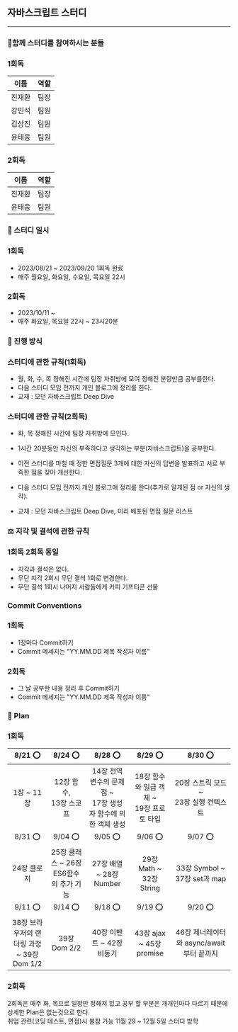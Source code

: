 ## 자바스크립트 스터디

---

### 🐾함께 스터디를 참여하시는 분들

### 1회독

| 이름   | 역할 |
| ------ | ---- |
| 진재환 | 팀장 |
| 강민석 | 팀원 |
| 김상진 | 팀원 |
| 윤태웅 | 팀원 |

### 2회독

| 이름   | 역할 |
| ------ | ---- |
| 진재환 | 팀장 |
| 윤태웅 | 팀원 |

### 📆 스터디 일시

### 1회독

- 2023/08/21 ~ 2023/09/20 1회독 완료
- 매주 월요일, 화요일, 수요일, 목요일 22시

### 2회독

- 2023/10/11 ~
- 매주 화요일, 목요일 22시 ~ 23시20분

### 🚀 진행 방식

### 스터디에 관한 규칙(1회독)

- 월, 화, 수, 목 정해진 시간에 팀장 자취방에 모여 정해진 분량만큼 공부를한다.
- 다음 스터디 모임 전까지 개인 블로그에 정리를 한다.
- 교재 : 모던 자바스크립트 Deep Dive

### 스터디에 관한 규칙(2회독)

- 화, 목 정해진 시간에 팀장 자취방에 모인다.
- 1시간 20분동안 자신의 부족하다고 생각하는 부분(자바스크립트)을 공부한다.
- 이전 스터디를 마칠 때 정한 면접질문 3개에 대한 자신의 답변을 발표하고 서로 부족한 점을 찾아 개선한다.
- 다음 스터디 모임 전까지 개인 블로그에 정리를 한다(추가로 알게된 점 or 자신의 생각).

- 교재 : 모던 자바스크립트 Deep Dive, 미리 배포된 면접 질문 리스트

### ⚖️ 지각 및 결석에 관한 규칙

### 1회독 2회독 동일

- 지각과 결석은 없다.
- 무단 지각 2회시 무단 결석 1회로 변경한다.
- 무단 결석 1회시 나머지 사람들에게 커피 기프티콘 선물

### Commit Conventions

### 1회독

- 1장마다 Commit하기
- Commit 메세지는 "YY.MM.DD 제목 작성자 이름"

### 2회독

- 그 날 공부한 내용 정리 후 Commit하기
- Commit 메세지는 "YY.MM.DD 제목 작성자 이름"

### 🏁 Plan

### 1회독

|                  8/21 ⭕️                  |                8/24 ⭕️                |                             8/28 ⭕️                             |                    8/29 ⭕️                    |                 8/30 ⭕️                  |
| :----------------------------------------: | :------------------------------------: | :--------------------------------------------------------------: | :--------------------------------------------: | :---------------------------------------: |
|                 1장 ~ 11장                 |      12장 함수, <br/> 13장 스코프      | 14장 전역변수의 문제점 ~ <br/> 17장 생성자 함수에 의한 객체 생성 | 18장 함수와 일급 객체 ~ <br/> 19장 프로토 타입 | 20장 스트릭 모드 ~<br> 23장 실행 컨텍스트 |
|                  8/31 ⭕️                  |                9/04 ⭕️                |                             9/05 ⭕️                             |                    9/06 ⭕️                    |                 9/07 ⭕️                  |
|                24장 클로저                 | 25장 클래스 ~ 26장 ES6함수의 추가 기능 |                     27장 배열 ~ 28장 Number                      |            29장 Math ~ 32장 String             |       33장 Symbol ~ 37장 set과 map        |
|                  9/11 ⭕️                  |                9/14 ⭕️                |                             9/18 ⭕️                             |                    9/19 ⭕️                    |                 9/20 ⭕️                  |
| 38장 브라우저의 랜더링 과정 ~ 39장 Dom 1/2 |              39장 Dom 2/2              |                    40장 이벤트 ~ 42장 비동기                     |            43장 ajax ~ 45장 promise            | 46장 제너레이터와 async/await 부터 끝까지 |

### 2회독

2회독은 매주 화, 목으로 일정만 정해져 있고 공부 할 부분은 개개인마다 다르기 때문에 상세한 Plan은 없는것으로 한다. <br/>
취업 관련(코딩 테스트, 면접)시 불참 가능
11월 29 ~ 12월 5일 스터디 방학

